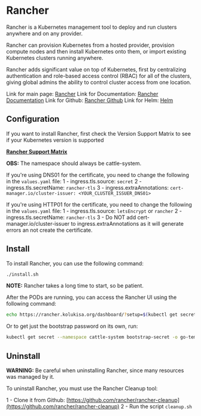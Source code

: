 # Rancher

Rancher is a Kubernetes management tool to deploy and run clusters anywhere and on any provider.

Rancher can provision Kubernetes from a hosted provider, provision compute nodes and then install Kubernetes onto them, or import existing Kubernetes clusters running anywhere.

Rancher adds significant value on top of Kubernetes, first by centralizing authentication and role-based access control (RBAC) for all of the clusters, giving global admins the ability to control cluster access from one location.

Link for main page: [Rancher](https://rancher.com/)
Link for Documentation: [Rancher Documentation](https://ranchermanager.docs.rancher.com/)
Link for Github: [Rancher Github](https://github.com/rancher/rancher)
Link for Helm: [Helm](https://artifacthub.io/packages/helm/rancher-stable/rancher)

## Configuration

If you want to install Rancher, first check the Version Support Matrix to see if your Kubernetes version is supported

**[Rancher Support Matrix](https://www.suse.com/suse-rancher/support-matrix/all-supported-versions)**

**OBS:** The namespace should always be cattle-system.

If you're using DNS01 for the certificate, you need to change the following in the `values.yaml` file:
1 - ingress.tls.source: `secret`
2 - ingress.tls.secretName: `rancher-tls`
3 - ingress.extraAnnotations: `cert-manager.io/cluster-issuer: <YOUR_CLUSTER_ISSUER_DNS01>`

If you're using HTTP01 for the certificate, you need to change the following in the `values.yaml` file:
1 - ingress.tls.source: `letsEncrypt` or `rancher`
2 - ingress.tls.secretName: `rancher-tls`
3 - Do NOT add cert-manager.io/cluster-issuer to ingress.extraAnnotations as it will generate errors an not create the certificate.

## Install

To install Rancher, you can use the following command:

```bash
./install.sh
```

**NOTE:** Rancher takes a long time to start, so be patient.

After the PODs are running, you can access the Rancher UI using the following command:

```bash
echo https://rancher.kolukisa.org/dashboard/?setup=$(kubectl get secret --namespace cattle-system bootstrap-secret -o go-template='{{.data.bootstrapPassword|base64decode}}')
```

Or to get just the bootstrap password on its own, run:

```bash
kubectl get secret --namespace cattle-system bootstrap-secret -o go-template='{{.data.bootstrapPassword|base64decode}}{{ "\n" }}'
```

## Uninstall

**WARNING:** Be careful when uninstalling Rancher, since many resources was managed by it.

To uninstall Rancher, you must use the Rancher Cleanup tool:

1 - Clone it from Github: [https://github.com/rancher/rancher-cleanup](https://github.com/rancher/rancher-cleanup)
2 - Run the script `cleanup.sh`
